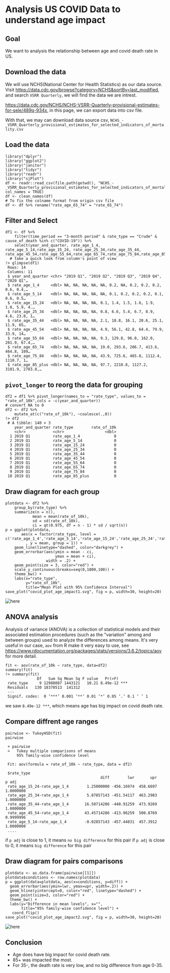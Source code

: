 # Analysis US COVID Data to understand age impact

## Goal

We want to analysis the relationship between age and covid death rate in US.
## Download the data

We will use NCHS(National Center for Health Statistics) as our data source.
Visit https://data.cdc.gov/browse?category=NCHS&sortBy=last_modified, and search ```VSRR Quarterly```, we will find the data we are intrest.

https://data.cdc.gov/NCHS/NCHS-VSRR-Quarterly-provisional-estimates-for-sele/489q-934x, in this page, we can export data into csv file.

With that, we may can download data source csv, ```NCHS_-_VSRR_Quarterly_provisional_estimates_for_selected_indicators_of_mortality.csv```

## Load the data

```
library("dplyr")
library("ggplot2")
library("janitor")
library("tidyr")
library("readr")
library("sjPlot")
df <- readr::read_csv(file.path(getwd(), "NCHS_-_VSRR_Quarterly_provisional_estimates_for_selected_indicators_of_mortality.csv"), col_names = TRUE)
df <- clean_names(df)
# To fix the colname format from origin csv file
df <- df %>% rename("rate_age_65_74" = "rate_65_74")
```

## Filter and Select

```
df1 <- df %>%
    filter(time_period == "3-month period" & rate_type == "Crude" & cause_of_death %in% c("COVID-19")) %>%
    select(year_and_quarter, rate_age_1_4, rate_age_5_14,rate_age_15_24, rate_age_25_34,rate_age_35_44, rate_age_45_54,rate_age_55_64,rate_age_65_74,rate_age_75_84,rate_age_85_plus)
  # take a quick look from column's point of view
!> glimpse(df1)
 Rows: 14
 Columns: 11
 $ year_and_quarter <chr> "2019 Q1", "2019 Q2", "2019 Q3", "2019 Q4", "2020 Q1"…
 $ rate_age_1_4     <dbl> NA, NA, NA, NA, NA, 0.2, NA, 0.2, 0.2, 0.2, 0.6, 0.4,…
 $ rate_age_5_14    <dbl> NA, NA, NA, NA, NA, 0.1, 0.2, 0.2, 0.2, 0.1, 0.6, 0.5…
 $ rate_age_15_24   <dbl> NA, NA, NA, NA, 0.1, 1.4, 1.5, 1.6, 1.9, 1.0, 5.9, 4.…
 $ rate_age_25_34   <dbl> NA, NA, NA, NA, 0.8, 6.6, 5.4, 6.7, 8.9, 4.6, 23.8, 1…
 $ rate_age_35_44   <dbl> NA, NA, NA, NA, 2.1, 18.8, 16.1, 20.6, 25.1, 11.9, 65…
 $ rate_age_45_54   <dbl> NA, NA, NA, NA, 4.9, 56.1, 42.8, 64.4, 79.9, 33.9, 14…
 $ rate_age_55_64   <dbl> NA, NA, NA, NA, 9.3, 129.8, 96.0, 162.0, 201.9, 67.4,…
 $ rate_age_65_74   <dbl> NA, NA, NA, NA, 19.0, 293.6, 206.7, 413.6, 464.8, 109…
 $ rate_age_75_84   <dbl> NA, NA, NA, NA, 43.9, 725.6, 465.8, 1112.4, 1110.7, 1…
 $ rate_age_85_plus <dbl> NA, NA, NA, NA, 97.7, 2210.8, 1127.2, 3101.9, 2783.8,…
```


## ```pivot_longer``` to reorg the data for grouping
```
df2 = df1 %>% pivot_longer(names_to = "rate_type", values_to = "rate_of_10k",cols = -c(year_and_quarter))
# convert NA to 0
df2 <- df2 %>%
    mutate_at(c("rate_of_10k"), ~coalesce(.,0))
!> df2
 # A tibble: 140 × 3
    year_and_quarter rate_type        rate_of_10k
    <chr>            <chr>                  <dbl>
  1 2019 Q1          rate_age_1_4               0
  2 2019 Q1          rate_age_5_14              0
  3 2019 Q1          rate_age_15_24             0
  4 2019 Q1          rate_age_25_34             0
  5 2019 Q1          rate_age_35_44             0
  6 2019 Q1          rate_age_45_54             0
  7 2019 Q1          rate_age_55_64             0
  8 2019 Q1          rate_age_65_74             0
  9 2019 Q1          rate_age_75_84             0
 10 2019 Q1          rate_age_85_plus           0	
```

## Draw diagram for each group

```
plotdata <- df2 %>%
    group_by(rate_type) %>%
    summarize(n = n(),
            mean = mean(rate_of_10k),
            sd = sd(rate_of_10k),
            ci = qt(0.975, df = n - 1) * sd / sqrt(n))
p = ggplot(plotdata,
       aes(x = factor(rate_type, level = c('rate_age_1_4','rate_age_5_14','rate_age_15_24','rate_age_25_34','rate_age_35_44','rate_age_45_54','rate_age_55_64','rate_age_65_74','rate_age_75_84','rate_age_85_plus'))
         , y = mean, group = 1)) +
    geom_line(linetype="dashed", color="darkgrey") +
    geom_errorbar(aes(ymin = mean - ci,
                      ymax = mean + ci),
                  width = .2) +
    geom_point(size = 3, color="red") +
    scale_y_continuous(breaks=seq(0,1800,100)) +
    theme_bw() +
    labs(x="rate_type",
         y="rate_of_10k",
         title="Mean Plot with 95% Confidence Interval")
save_plot("covid_plot_age_impact1.svg", fig = p, width=30, height=20)
```
![here](covid_plot_age_impact1.svg)


## ANOVA analysis
Analysis of variance (ANOVA) is a collection of statistical models and their associated estimation procedures (such as the "variation" among and between groups) used to analyze the differences among means.
It's very useful in our case, `aov` from R make it very easy to use, see https://www.rdocumentation.org/packages/stats/versions/3.6.2/topics/aov for more detail.


```
fit <- aov(rate_of_10k ~ rate_type, data=df2)
summary(fit)
!> summary(fit)
              Df   Sum Sq Mean Sq F value   Pr(>F)
 rate_type     9 12988087 1443121   10.21 8.49e-12 ***
 Residuals   130 18370513  141312
 ---
 Signif. codes:  0 ‘***’ 0.001 ‘**’ 0.01 ‘*’ 0.05 ‘.’ 0.1 ‘ ’ 1
```

we saw `8.49e-12 ***`, which means age has big impact on covid death rate.

## Compare diffrent age ranges
```
pairwise <- TukeyHSD(fit)
pairwise

 + pairwise
 >   Tukey multiple comparisons of means
     95% family-wise confidence level

 Fit: aov(formula = rate_of_10k ~ rate_type, data = df2)

 $rate_type
                                          diff        lwr       upr     p adj
 rate_age_15_24-rate_age_1_4        1.25000000 -456.16974  458.6697 1.0000000
 rate_age_25_34-rate_age_1_4        5.87857143 -451.54117  463.2983 1.0000000
 rate_age_35_44-rate_age_1_4       16.50714286 -440.91259  473.9269 1.0000000
 rate_age_45_54-rate_age_1_4       43.45714286 -413.96259  500.8769 0.9999996
 rate_age_5_14-rate_age_1_4        -0.02857143 -457.44831  457.3912 1.0000000
 ....
```

if `p adj` is close to 1, it means `no big difference` for this pair
if `p adj` is close to 0, it means `big difference` for this pair


## Draw diagram for pairs comparisons
```
plotdata <- as.data.frame(pairwise[[1]])
plotdata$conditions <- row.names(plotdata)
p = ggplot(data=plotdata, aes(x=conditions, y=diff)) +
  geom_errorbar(aes(ymin=lwr, ymax=upr, width=.2)) +
  geom_hline(yintercept=0, color="red", linetype="dashed") +
  geom_point(size=3, color="red") +
  theme_bw() +
  labs(y="Difference in mean levels", x="",
       title="95% family-wise confidence level") +
   coord_flip()
save_plot("covid_plot_age_impact2.svg", fig = p, width=30, height=20)
```

![here](covid_plot_age_impact2.svg)


## Conclusion

- Age does have big impact for covid death rate.
- 85+ was impacted the most.
- For 35-,  the death rate is very low, and no big difference from age 0-35.
